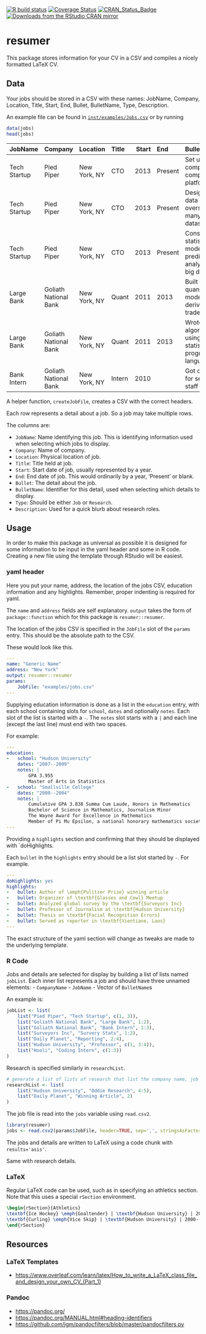 <!-- README.md is generated from README.Rmd. Please edit that file -->
<!-- badges: start -->

[![R build
status](https://github.com/jaredlander/resumer/workflows/R-CMD-check/badge.svg)](https://github.com/jaredlander/resumer/actions)
[![Coverage
Status](https://img.shields.io/codecov/c/github/jaredlander/resumer/master.svg)](https://codecov.io/github/jaredlander/resumer?branch=master)
[![CRAN_Status_Badge](https://www.r-pkg.org/badges/version/resumer)](https://cran.r-project.org/package=resumer)
[![Downloads from the RStudio CRAN
mirror](https://cranlogs.r-pkg.org/badges/resumer)](https://cran.r-project.org/package=resumer)
<!-- badges: end -->

# resumer

This package stores information for your CV in a CSV and compiles a
nicely formatted LaTeX CV.

## Data

Your jobs should be stored in a CSV with these names: JobName, Company,
Location, Title, Start, End, Bullet, BulletName, Type, Description.

An example file can be found in
[`inst/examples/Jobs.csv`](https://github.com/jaredlander/resumer/blob/master/inst/examples/Jobs.csv)
or by running

``` r
data(jobs)
head(jobs)
```

| JobName      | Company               | Location     | Title  | Start | End     | Bullet                                                              | BulletName | Type | Description |
|:-------------|:----------------------|:-------------|:-------|------:|:--------|:--------------------------------------------------------------------|-----------:|:-----|:------------|
| Tech Startup | Pied Piper            | New York, NY | CTO    |  2013 | Present | Set up company’s computing platform                                 |          1 | Job  |             |
| Tech Startup | Pied Piper            | New York, NY | CTO    |  2013 | Present | Designed data strategy overseeing many datasources                  |          2 | Job  |             |
| Tech Startup | Pied Piper            | New York, NY | CTO    |  2013 | Present | Constructed statistical models for predictive analytics of big data |          3 | Job  |             |
| Large Bank   | Goliath National Bank | New York, NY | Quant  |  2011 | 2013    | Built quantitative models for derivatives trades                    |          1 | Job  |             |
| Large Bank   | Goliath National Bank | New York, NY | Quant  |  2011 | 2013    | Wrote algorithms using the R statistical programming language       |          2 | Job  |             |
| Bank Intern  | Goliath National Bank | New York, NY | Intern |  2010 |         | Got coffee for senior staff                                         |          1 | Job  |             |

A helper function, `createJobFile`, creates a CSV with the correct
headers.

Each row represents a detail about a job. So a job may take multiple
rows.

The columns are:

-   `JobName`: Name identifying this job. This is identifying
    information used when selecting which jobs to display.
-   `Company`: Name of company.
-   `Location`: Physical location of job.
-   `Title`: Title held at job.
-   `Start`: Start date of job, usually represented by a year.
-   `End`: End date of job. This would ordinarily by a year, ‘Present’
    or blank.
-   `Bullet`: The detail about the job.
-   `BulletName`: Identifier for this detail, used when selecting which
    details to display.
-   `Type`: Should be either `Job` or `Research`.
-   `Description`: Used for a quick blurb about research roles.

## Usage

In order to make this package as universal as possible it is designed
for some information to be input in the yaml header and some in R code.
Creating a new file using the template through RStudio will be easiest.

### yaml header

Here you put your name, address, the location of the jobs CSV, education
information and any highlights. Remember, proper indenting is required
for yaml.

The `name` and `address` fields are self explanatory. `output` takes the
form of `package::function` which for this package is
`resumer::resumer`.

The location of the jobs CSV is specified in the `JobFile` slot of the
`params` entry. This should be the absolute path to the CSV.

These would look like this.

``` yaml
---
name: "Generic Name"
address: "New York"
output: resumer::resumer
params:
    JobFile: "examples/jobs.csv"
---
```

Supplying education information is done as a list in the `education`
entry, with each school containing slots for `school`, `dates` and
optionally `notes`. Each slot of the list is started with a `-`. The
`notes` slot starts with a `|` and each line (except the last line) must
end with two spaces.

For example:

``` yaml
---
education:
-   school: "Hudson University"
    dates: "2007--2009"
    notes: |
        GPA 3.955  
        Master of Arts in Statistics
-   school: "Smallville College"
    dates: "2000--2004"
    notes: |
        Cumulative GPA 3.838 Summa Cum Laude, Honors in Mathematics  
        Bachelor of Science in Mathematics, Journalism Minor  
        The Wayne Award for Excellence in Mathematics  
        Member of Pi Mu Epsilon, a national honorary mathematics society
---
```

Providing a `highlights` section and confirming that they should be
displayed with \`doHighlights.

Each `bullet` in the `highlights` entry should be a list slot started by
`-`. For example.

``` yaml
---
doHighlights: yes
highlights:
-   bullet: Author of \emph{Pulitzer Prize} winning article
-   bullet: Organizer of \textbf{Glasses and Cowl} Meetup
-   bullet: Analyzed global survey by the \textbf{Surveyors Inc}
-   bullet: Professor of Journalism at \textbf{Hudson University}
-   bullet: Thesis on \textbf{Facial Recognition Errors}
-   bullet: Served as reporter in \textbf{Vientiane, Laos}
---
```

The exact structure of the yaml section will change as tweaks are made
to the underlying template.

### R Code

Jobs and details are selected for display by building a list of lists
named `jobList`. Each inner list represents a job and should have three
unnamed elements: - `CompanyName` - `JobName` - Vector of `BulletName`s

An example is:

``` r
jobList <- list(
    list("Pied Piper", "Tech Startup", c(1, 3)),
    list("Goliath National Bank", "Large Bank", 1:2),
    list("Goliath National Bank", "Bank Intern", 1:3),
    list("Surveyors Inc", "Survery Stats", 1:2),
    list("Daily Planet", "Reporting", 2:4),
    list("Hudson University", "Professor", c(1, 3:4)),
    list("Hooli", "Coding Intern", c(1:3))
)
```

Research is specified similarly in `researchList`.

``` r
# generate a list of lists of research that list the company name, job name and bullet
researchList <- list(
    list("Hudson University", "Oddie Research", 4:5),
    list("Daily Planet", "Winning Article", 2)
)
```

The job file is read into the `jobs` variable using `read.csv2`.

``` r
library(resumer)
jobs <- read.csv2(params$JobFile, header=TRUE, sep=',', stringsAsFactors=FALSE)
```

The jobs and details are written to LaTeX using a code chunk with
`results='asis'`.

Same with research details.

### LaTeX

Regular LaTeX code can be used, such as in specifying an athletics
section. Note that this uses a special `rSection` environment.

``` latex
\begin{rSection}{Athletics}
\textbf{Ice Hockey} \emph{Goaltender} | \textbf{Hudson University} | 2000--2004 \\
\textbf{Curling} \emph{Vice Skip} | \textbf{Hudson University} | 2000--2004
\end{rSection}
```

## Resources

### LaTeX Templates

-   <https://www.overleaf.com/learn/latex/How_to_write_a_LaTeX_class_file_and_design_your_own_CV_(Part_1)>

### Pandoc

-   <https://pandoc.org/>
-   <https://pandoc.org/MANUAL.html#heading-identifiers>
-   <https://github.com/jgm/pandocfilters/blob/master/pandocfilters.py>
